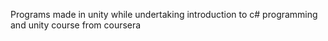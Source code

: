 Programs made in unity while undertaking introduction to c# programming and unity course from coursera
